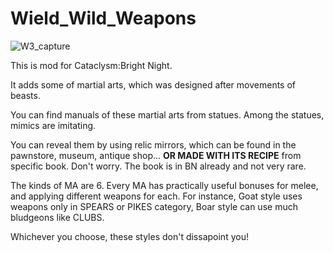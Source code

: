 ﻿# Wield_Wild_Weapons


![W3_capture](https://user-images.githubusercontent.com/129575271/236620483-02df207f-ff88-441e-a031-e1f3ee452eab.PNG)


This is mod for Cataclysm:Bright Night. 

It adds some of martial arts, which was designed after movements of beasts.

You can find manuals of these martial arts from statues. Among the statues, mimics are imitating. 

You can reveal them by using relic mirrors, which can be found in the pawnstore, museum, antique shop... **OR MADE WITH ITS RECIPE** from specific book. Don't worry. The book is in BN already and not very rare.


The kinds of MA are 6. Every MA has practically useful bonuses for melee, and applying different weapons for each. For instance, Goat style uses weapons only in SPEARS or PIKES category, Boar style can use much bludgeons like CLUBS.

Whichever you choose, these styles don't dissapoint you!
